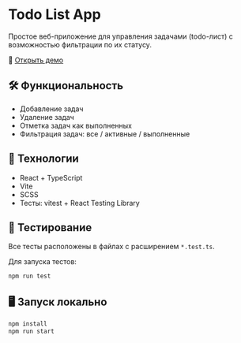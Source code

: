 # Todo List App

Простое веб-приложение для управления задачами (todo-лист) с возможностью фильтрации по их статусу.

🔗 [Открыть демо](https://todo-mindbox-five.vercel.app/)

## 🛠 Функциональность

- Добавление задач
- Удаление задач
- Отметка задач как выполненных
- Фильтрация задач: все / активные / выполненные

## 🚀 Технологии

- React + TypeScript
- Vite
- SCSS
- Тесты: vitest + React Testing Library

## 🧪 Тестирование

Все тесты расположены в файлах с расширением `*.test.ts`.

Для запуска тестов:

```bash
npm run test
```

## 🖥 Запуск локально

```bash
npm install
npm run start
```
